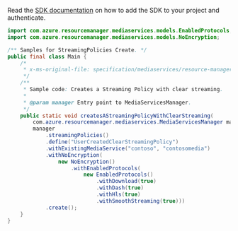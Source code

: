 Read the [SDK documentation](https://github.com/Azure/azure-sdk-for-java/blob/azure-resourcemanager-mediaservices_2.0.0/sdk/mediaservices/azure-resourcemanager-mediaservices/README.md) on how to add the SDK to your project and authenticate.

```java
import com.azure.resourcemanager.mediaservices.models.EnabledProtocols;
import com.azure.resourcemanager.mediaservices.models.NoEncryption;

/** Samples for StreamingPolicies Create. */
public final class Main {
    /*
     * x-ms-original-file: specification/mediaservices/resource-manager/Microsoft.Media/stable/2021-11-01/examples/streaming-policies-create-clear.json
     */
    /**
     * Sample code: Creates a Streaming Policy with clear streaming.
     *
     * @param manager Entry point to MediaServicesManager.
     */
    public static void createsAStreamingPolicyWithClearStreaming(
        com.azure.resourcemanager.mediaservices.MediaServicesManager manager) {
        manager
            .streamingPolicies()
            .define("UserCreatedClearStreamingPolicy")
            .withExistingMediaService("contoso", "contosomedia")
            .withNoEncryption(
                new NoEncryption()
                    .withEnabledProtocols(
                        new EnabledProtocols()
                            .withDownload(true)
                            .withDash(true)
                            .withHls(true)
                            .withSmoothStreaming(true)))
            .create();
    }
}
```
